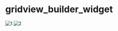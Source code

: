 # gridview_builder_widget

![1](https://github.com/user-attachments/assets/eb0af60c-2781-40d3-ab07-e8e1d1738ba6)
![2](https://github.com/user-attachments/assets/35bf0c2a-7e75-4c51-84c4-0656d716ed1d)
